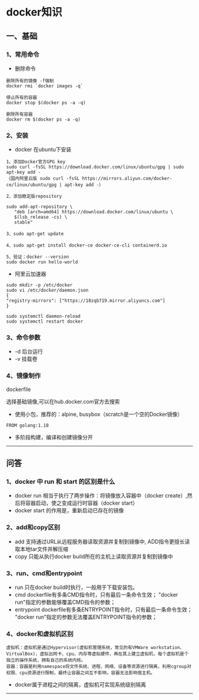 # docker知识

## 一、基础

### 1、常用命令

+ 删除命令  

```text
删除所有的镜像 -f强制
docker rmi `docker images -q`

停止所有的容器
docker stop $(docker ps -a -q)

删除所有容器
docker rm $(docker ps -a -q)

```

### 2、安装
+ docker 在ubuntu下安装
```text
1、添加Docker官方GPG key
sudo curl -fsSL https://download.docker.com/linux/ubuntu/gpg | sudo apt-key add -
（国内阿里云版 sudo curl -fsSL https://mirrors.aliyun.com/docker-ce/linux/ubuntu/gpg | apt-key add -）

2、添加稳定版repository

sudo add-apt-repository \
   "deb [arch=amd64] https://download.docker.com/linux/ubuntu \
   $(lsb_release -cs) \
   stable"

3、sudo apt-get update

4、sudo apt-get install docker-ce docker-ce-cli containerd.io

5、验证：docker --version
sudo docker run hello-world

```

+ 阿里云加速器
```text
sudo mkdir -p /etc/docker
sudo vi /etc/docker/daemon.json
{
"registry-mirrors": ["https://18zqb719.mirror.aliyuncs.com"]
}

sudo systemctl daemon-reload
sudo systemctl restart docker
```

### 3、命令参数
+ -d 后台运行
+ -v 挂载卷

### 4、镜像制作
dockerfile

选择基础镜像,可以在hub.docker.com官方去搜索  
+ 使用小包，推荐的：alpine, busybox（scratch是一个空的Docker镜像）  
```text
FROM golang:1.18
```

+ 多阶段构建，编译和创建镜像分开


---
## 问答
### 1、docker 中 run 和 start 的区别是什么  
+ docker run 相当于执行了两步操作：将镜像放入容器中（docker create）,然后将容器启动，使之变成运行时容器（docker start）  
+ docker start 的作用是，重新启动已存在的镜像  

### 2、add和copy区别  
+ add 支持通过URL从远程服务器读取资源并复制到镜像中, ADD指令更擅长读取本地tar文件并解压缩
+ copy 只能从执行docker build所在的主机上读取资源并复制到镜像中

### 3、run、cmd和entrypoint
+ run 只在docker build时执行，一般用于下载安装包。
+ cmd dockerfile有多条CMD指令时，只有最后一条命令生效；
  "docker run"指定的参数能够覆盖CMD指令的参数；
+ entrypoint dockerfile有多条ENTRYPOINT指令时，只有最后一条命令生效；
  "docker run"指定的参数无法覆盖ENTRYPOINT指令的参数；

### 4、docker和虚拟机区别
```text
虚拟机：虚拟机是通过Hypervisor(虚拟机管理系统，常见的有VMWare workstation、VirtualBox)，虚拟出网卡、cpu、内存等虚拟硬件，再在其上建立虚拟机，每个虚拟机是个独立的操作系统，拥有自己的系统内核。
容器：容器是利用namespace将文件系统、进程、网络、设备等资源进行隔离，利用cgroup对权限、cpu资源进行限制，最终让容器之间互不影响，容器无法影响宿主机。
```
+ docker属于进程之间的隔离，虚拟机可实现系统级别隔离


---